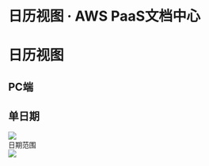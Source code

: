 # 日历视图 · AWS PaaS文档中心

# 日历视图

## PC端

单日期  
---  
[![](https://docs.awspaas.com/user-manual/aws-pass-console-user-manual-dw-vue3.0-64ga/new_dw/calendar9.png)](<../new_dw/calendar9.png>)  
日期范围  
[![](https://docs.awspaas.com/user-manual/aws-pass-console-user-manual-dw-vue3.0-64ga/new_dw/calendar10.png)](<../new_dw/calendar10.png>)